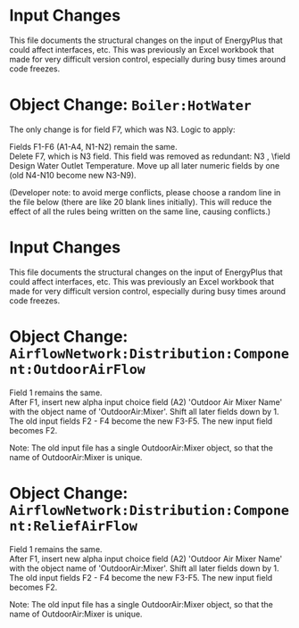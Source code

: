 Input Changes
=============

This file documents the structural changes on the input of EnergyPlus that could affect interfaces, etc.
This was previously an Excel workbook that made for very difficult version control, especially during busy times around code freezes.

# Object Change: `Boiler:HotWater`

The only change is for field F7, which was N3.  Logic to apply:

Fields F1-F6 (A1-A4, N1-N2) remain the same.  
Delete F7, which is N3 field. This field was removed as redundant: N3 , \field Design Water Outlet Temperature.
Move up all later numeric fields by one (old N4-N10 become new N3-N9).


(Developer note: to avoid merge conflicts, please choose a random line in the file below (there are like 20 blank lines initially).
 This will reduce the effect of all the rules being written on the same line, causing conflicts.)




















Input Changes
=============

This file documents the structural changes on the input of EnergyPlus that could affect interfaces, etc.
This was previously an Excel workbook that made for very difficult version control, especially during busy times around code freezes.

# Object Change: `AirflowNetwork:Distribution:Component:OutdoorAirFlow`

Field 1 remains the same.  
After F1, insert new alpha input choice field (A2) 'Outdoor Air Mixer Name' with the object name of  'OutdoorAir:Mixer'.
Shift all later fields down by 1. The old input fields F2 - F4 become the new F3-F5. The new input field becomes F2.

Note: The old input file has a single OutdoorAir:Mixer object, so that the name of OutdoorAir:Mixer is unique.

# Object Change: `AirflowNetwork:Distribution:Component:ReliefAirFlow`

Field 1 remains the same.  
After F1, insert new alpha input choice field (A2) 'Outdoor Air Mixer Name' with the object name of  'OutdoorAir:Mixer'.
Shift all later fields down by 1. The old input fields F2 - F4 become the new F3-F5. The new input field becomes F2.

Note: The old input file has a single OutdoorAir:Mixer object, so that the name of OutdoorAir:Mixer is unique.

